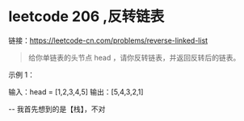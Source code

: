 # leetcode 206 ,反转链表

链接：https://leetcode-cn.com/problems/reverse-linked-list

> 给你单链表的头节点 head ，请你反转链表，并返回反转后的链表。
 

示例 1：


输入：head = [1,2,3,4,5]
输出：[5,4,3,2,1]
 
--
我首先想到的是【栈】，不对